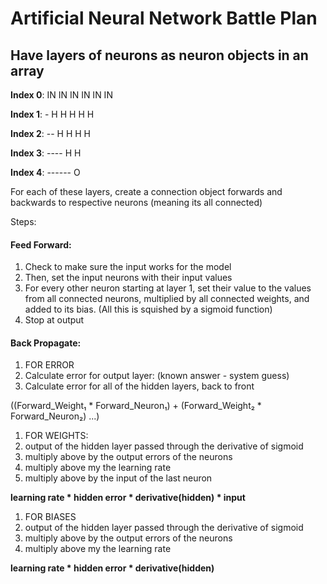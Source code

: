 # Artificial Neural Network Battle Plan

## Have layers of neurons as neuron objects in an array

**Index 0**: IN IN IN IN IN IN

**Index 1**: - H H H H H

**Index 2**: -- H H H H

**Index 3**: ---- H H

**Index 4**: ------ O

For each of these layers, create a connection object forwards and backwards to respective neurons (meaning its all connected)

Steps:

#### **Feed Forward**:
1. Check to make sure the input works for the model
2. Then, set the input neurons with their input values
3. For every other neuron starting at layer 1, set their value to the values from all connected neurons, multiplied by all connected weights, and added to its bias. (All this is squished by a sigmoid function)
4. Stop at output

#### **Back Propagate**:
1. FOR ERROR
2. Calculate error for output layer: (known answer - system guess)
3. Calculate error for all of the hidden layers, back to front 
>
((Forward_Weight₁ * Forward_Neuron₁) + (Forward_Weight₂ * Forward_Neuron₂) ...)
>
1. FOR WEIGHTS:
2. output of the hidden layer passed through the derivative of sigmoid
3. multiply above by the output errors of the neurons
4. multiply above my the learning rate
5. multiply above by the input of the last neuron
>
**learning rate * hidden error * derivative(hidden) * input**
>
1. FOR BIASES
2. output of the hidden layer passed through the derivative of sigmoid
3. multiply above by the output errors of the neurons
4. multiply above my the learning rate
>
**learning rate * hidden error * derivative(hidden)**
